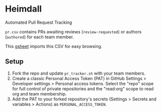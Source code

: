 # Heimdall

Automated Pull Request Tracking

`pr.csv` contains PRs awaiting reviews (`review-requested`) or authors (`authored`) for each team member.

This [gsheet](https://docs.google.com/spreadsheets/d/1PoB0zUG5kA4RmYVJQttt7a6ojRkMZ9VH_hAzs4Byogs/edit?gid=0#gid=0) imports this CSV for easy browsing.

## Setup

1. Fork the repo and update `pr_tracker.sh` with your team members.
2. Create a classic Personal Access Token (PAT) in GitHub Settings > Developer settings > Personal access tokens. Select the "repo" scope for full control of private repositories and the "read:org" scope to read org and team membership.
3. Add the PAT to your forked repository's secrets (Settings > Secrets and variables > Actions) as `PERSONAL_ACCESS_TOKEN`.
